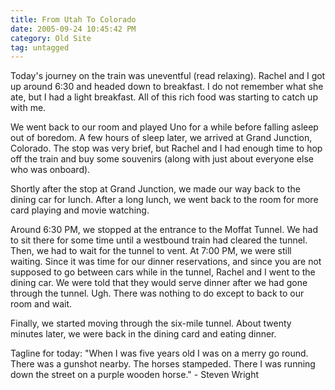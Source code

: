 ```yaml
---
title: From Utah To Colorado
date: 2005-09-24 10:45:42 PM
category: Old Site
tag: untagged
---
```


Today's journey on the train was uneventful (read relaxing). Rachel and I got up around 6:30 and headed down to breakfast. I do not remember what she ate, but I had a light breakfast. All of this rich food was starting to catch up with me.

We went back to our room and played Uno for a while before falling asleep out of boredom. A few hours of sleep later, we arrived at Grand Junction, Colorado. The stop was very brief, but Rachel and I had enough time to hop off the train and buy some souvenirs (along with just about everyone else who was onboard).

Shortly after the stop at Grand Junction, we made our way back to the dining car for lunch. After a long lunch, we went back to the room for more card playing and movie watching.

Around 6:30 PM, we stopped at the entrance to the Moffat Tunnel. We had to sit there for some time until a westbound train had cleared the tunnel. Then, we had to wait for the tunnel to vent. At 7:00 PM, we were still waiting. Since it was time for our dinner reservations, and since you are not supposed to go between cars while in the tunnel, Rachel and I went to the dining car. We were told that they would serve dinner after we had gone through the tunnel. Ugh. There was nothing to do except to back to our room and wait.

Finally, we started moving through the six-mile tunnel. About twenty minutes later, we were back in the dining card and eating dinner.

Tagline for today: "When I was five years old I was on a merry go round. There was a gunshot nearby. The horses stampeded. There I was running down the street on a purple wooden horse." - Steven Wright
